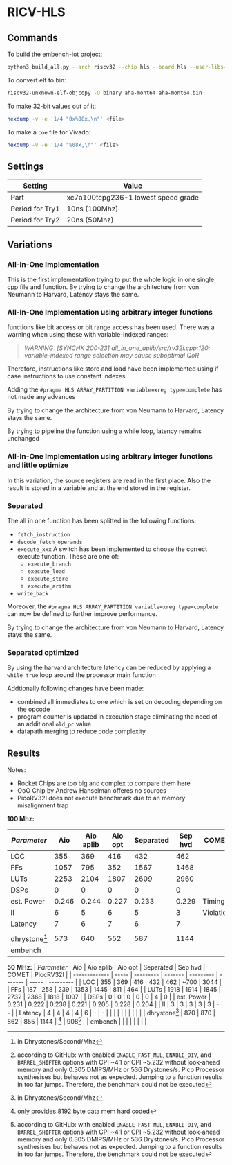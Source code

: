 # RICV-HLS

## Commands

To build the embench-iot project:

```sh
python3 build_all.py --arch riscv32 --chip hls --board hls --user-libs="-lm" --builddir build
```

To convert elf to bin:

```sh
riscv32-unknown-elf-objcopy -O binary aha-mont64 aha-mont64.bin
```

To make 32-bit values out of it:

```sh
hexdump -v -e '1/4 "0x%08x,\n"' <file>
```

To make a `coe` file for Vivado:

```sh
hexdump -v -e '1/4 "%08x,\n"' <file>
```

## Settings

| Setting         | Value                               |
| --------------- | ----------------------------------- |
| Part            | xc7a100tcpg236-1 lowest speed grade |
| Period for Try1 | 10ns (100Mhz)                       |
| Period for Try2 | 20ns (50Mhz)                        |

## Variations

### All-In-One Implementation

This is the first implementation trying to put the whole logic in one single cpp file and function.
By trying to change the architecture from von Neumann to Harvard, Latency stays the same.

### All-In-One Implementation using arbitrary integer functions

functions like bit access or bit range access has been used.
There was a warning when using these with variable-indexed ranges:

> *WARNING: [SYNCHK 200-23] all_in_one_aplib/src/rv32i.cpp:120: variable-indexed range selection may cause suboptimal QoR*

Therefore, instructions like store and load have been implemented using if case instructions to use constant indexes

Adding the `#pragma HLS ARRAY_PARTITION variable=xreg type=complete` has not made any advances

By trying to change the architecture from von Neumann to Harvard, Latency stays the same.

By trying to pipeline the function using a while loop, latency remains unchanged

### All-In-One Implementation using arbitrary integer functions and little optimize

In this variation, the source registers are read in the first place. Also the result is stored in a variable and at the end stored in the register.

### Separated

The all in one function has been splitted in the following functions:
- `fetch_instruction`
- `decode_fetch_operands`
- `execute_xxx` A switch has been implemented to choose the correct execute function. These are one of:
  - `execute_branch`
  - `execute_load`
  - `execute_store`
  - `execute_arithm`
- `write_back`

Moreover, the `#pragma HLS ARRAY_PARTITION variable=xreg type=complete` can now be defined to further improve performance.

By trying to change the architecture from von Neumann to Harvard, Latency stays the same.

### Separated optimized

By using the harvard architecture latency can be reduced by applying a `while true` loop around the processor main function

Addtionally following changes have been made:
 - combined all immediates to one which is set on decoding depending on the opcode
 - program counter is updated in execution stage eliminating the need of an additional `old_pc` value
 - datapath merging to reduce code complexity

## Results
Notes:
- Rocket Chips are too big and complex to compare them here
- OoO Chip by Andrew Hanselman offeres no sources
- PicoRV32I does not execute benchmark due to an memory misalignment trap

**100 Mhz:**

| *Parameter*   | Aio   | Aio aplib | Aio opt | Separated | Sep hvd | COMET     | PiocRV32I |
| ------------- | ----- | --------- | ------- | --------- | ------- | --------- | --------- |
| LOC           | 355   | 369       | 416     | 432       | 462     |           | 3044      |
| FFs           | 1057  | 795       | 352     | 1567      | 1468    |           | 464       |
| LUTs          | 2253  | 2104      | 1807    | 2609      | 2960    |           | 1097      |
| DSPs          | 0     | 0         | 0       | 0         | 0       |           | 0         |
| est. Power    | 0.246 | 0.244     | 0.227   | 0.233     | 0.229   | Timing    | 0.213     |
| II            | 6     | 5         | 6       | 5         | 3       | Violation | -         |
| Latency       | 7     | 6         | 7       | 6         | 7       |           | -         |
|               |       |           |         |           |         |           |           |
| dhrystone[^1] | 573   | 640       | 552     | 587       | 1144    |           | 908[^2]   |
| embench       |       |           |         |           |         |           |           |

**50 MHz:**
| *Parameter*   | Aio   | Aio aplib | Aio opt | Separated | Sep hvd | COMET | PiocRV32I |
| ------------- | ----- | --------- | ------- | --------- | ------- | ----- | --------- |
| LOC           | 355   | 369       | 416     | 432       | 462     | ~700  | 3044      |
| FFs           | 187   | 258       | 239     | 1353      | 1445    | 811   | 464       |
| LUTs          | 1918  | 1914      | 1845    | 2732      | 2368    | 1818  | 1097      |
| DSPs          | 0     | 0         | 0       | 0         | 0       | 4     | 0         |
| est. Power    | 0.231 | 0.222     | 0.238   | 0.221     | 0.205   | 0.228 | 0.204     |
| II            | 3     | 3         | 3       | 3         | 3       | -     | -         |
| Latency       | 4     | 4         | 4       | 4         | 6       | -     | -         |
|               |       |           |         |           |         |       |           |
| dhrystone[^1] | 870   | 870       | 862     | 855       | 1144    | [^3]  | 908[^2]   |
| embench       |       |           |         |           |         |       |           |

[^1]: in Dhrystones/Second/Mhz

[^2]: according to GitHub: with enabled `ENABLE_FAST_MUL`, `ENABLE_DIV`, and `BARREL_SHIFTER` options with CPI ~4.1 or CPI ~5.232 without look-ahead memory and only 0.305 DMIPS/MHz or 536 Drystones/s. Pico Processor synthesises but behaves not as expected. Jumping to a function results in too far jumps. Therefore, the benchmark could not be executed

[^3]: only provides 8192 byte data mem hard coded
